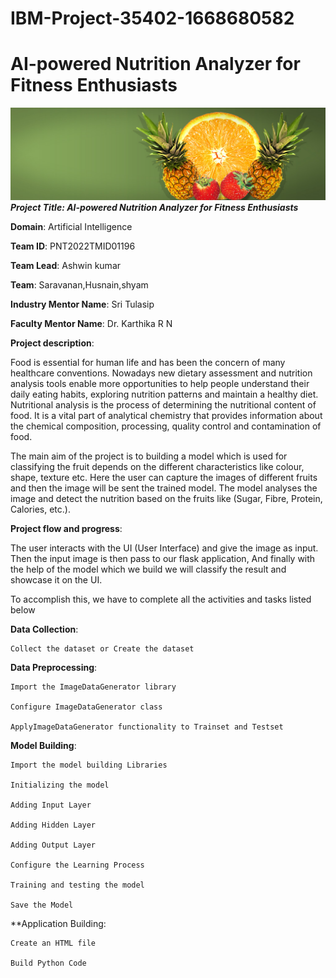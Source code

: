 # IBM-Project-35402-1668680582
# AI-powered Nutrition Analyzer for Fitness Enthusiasts

![images](https://github.com/ashwinmuthu303/pics/blob/main/README%20IMAGE.png)
***Project Title: AI-powered Nutrition Analyzer for Fitness Enthusiasts***

**Domain**: Artificial Intelligence

**Team ID**: PNT2022TMID01196

**Team Lead**: Ashwin kumar

**Team**: Saravanan,Husnain,shyam

**Industry Mentor Name**: Sri Tulasip

**Faculty Mentor Name**: Dr. Karthika R N

**Project description**:

Food is essential for human life and has been the concern of many healthcare conventions. Nowadays new dietary assessment and nutrition analysis tools enable more opportunities to help people understand their daily eating habits, exploring nutrition patterns and maintain a healthy diet. Nutritional analysis is the process of determining the nutritional content of food. It is a vital part of analytical chemistry that provides information about the chemical composition, processing, quality control and contamination of food.

The main aim of the project is to building a model which is used for classifying the fruit depends on the different characteristics like colour, shape, texture etc. Here the user can capture the images of different fruits and then the image will be sent the trained model. The model analyses the image and detect the nutrition based on the fruits like (Sugar, Fibre, Protein, Calories, etc.).

**Project flow and progress**:

The user interacts with the UI (User Interface) and give the image as input. Then the input image is then pass to our flask application, And finally with the help of the model which we build we will classify the result and showcase it on the UI.

To accomplish this, we have to complete all the activities and tasks listed below

**Data Collection**:

    Collect the dataset or Create the dataset

**Data Preprocessing**:

    Import the ImageDataGenerator library

    Configure ImageDataGenerator class

    ApplyImageDataGenerator functionality to Trainset and Testset

**Model Building**:

    Import the model building Libraries

    Initializing the model

    Adding Input Layer

    Adding Hidden Layer

    Adding Output Layer

    Configure the Learning Process

    Training and testing the model

    Save the Model

**Application Building:

    Create an HTML file

    Build Python Code
